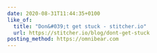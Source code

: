 ```yaml
---
date: 2020-08-31T11:44:35+0100
like_of:
  title: "Don&#039;t get stuck - stitcher.io"
  url: https://stitcher.io/blog/dont-get-stuck
posting_method: https://omnibear.com
---
```

